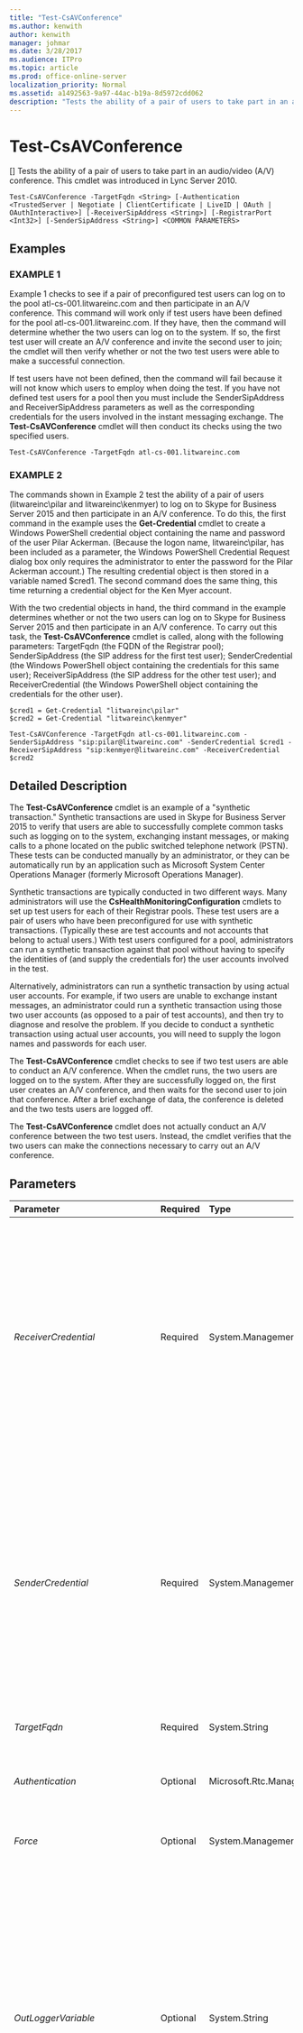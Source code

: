 ```yaml
---
title: "Test-CsAVConference"
ms.author: kenwith
author: kenwith
manager: johmar
ms.date: 3/28/2017
ms.audience: ITPro
ms.topic: article
ms.prod: office-online-server
localization_priority: Normal
ms.assetid: a1492563-9a97-44ac-b19a-8d5972cdd062
description: "Tests the ability of a pair of users to take part in an audio/video (A/V) conference. This cmdlet was introduced in Lync Server 2010."
---
```


# Test-CsAVConference
[]
Tests the ability of a pair of users to take part in an audio/video (A/V) conference. This cmdlet was introduced in Lync Server 2010.
  
```
Test-CsAVConference -TargetFqdn <String> [-Authentication <TrustedServer | Negotiate | ClientCertificate | LiveID | OAuth | OAuthInteractive>] [-ReceiverSipAddress <String>] [-RegistrarPort <Int32>] [-SenderSipAddress <String>] <COMMON PARAMETERS>

```

## Examples

### EXAMPLE 1

Example 1 checks to see if a pair of preconfigured test users can log on to the pool atl-cs-001.litwareinc.com and then participate in an A/V conference. This command will work only if test users have been defined for the pool atl-cs-001.litwareinc.com. If they have, then the command will determine whether the two users can log on to the system. If so, the first test user will create an A/V conference and invite the second user to join; the cmdlet will then verify whether or not the two test users were able to make a successful connection. 
  
If test users have not been defined, then the command will fail because it will not know which users to employ when doing the test. If you have not defined test users for a pool then you must include the SenderSipAddress and ReceiverSipAddress parameters as well as the corresponding credentials for the users involved in the instant messaging exchange. The **Test-CsAVConference** cmdlet will then conduct its checks using the two specified users.
  
```
Test-CsAVConference -TargetFqdn atl-cs-001.litwareinc.com 
```

### EXAMPLE 2

The commands shown in Example 2 test the ability of a pair of users (litwareinc\pilar and litwareinc\kenmyer) to log on to Skype for Business Server 2015 and then participate in an A/V conference. To do this, the first command in the example uses the **Get-Credential** cmdlet to create a Windows PowerShell credential object containing the name and password of the user Pilar Ackerman. (Because the logon name, litwareinc\pilar, has been included as a parameter, the Windows PowerShell Credential Request dialog box only requires the administrator to enter the password for the Pilar Ackerman account.) The resulting credential object is then stored in a variable named $cred1. The second command does the same thing, this time returning a credential object for the Ken Myer account.
  
With the two credential objects in hand, the third command in the example determines whether or not the two users can log on to Skype for Business Server 2015 and then participate in an A/V conference. To carry out this task, the **Test-CsAVConference** cmdlet is called, along with the following parameters: TargetFqdn (the FQDN of the Registrar pool); SenderSipAddress (the SIP address for the first test user); SenderCredential (the Windows PowerShell object containing the credentials for this same user); ReceiverSipAddress (the SIP address for the other test user); and ReceiverCredential (the Windows PowerShell object containing the credentials for the other user).
  
```
$cred1 = Get-Credential "litwareinc\pilar"
$cred2 = Get-Credential "litwareinc\kenmyer"

Test-CsAVConference -TargetFqdn atl-cs-001.litwareinc.com -SenderSipAddress "sip:pilar@litwareinc.com" -SenderCredential $cred1 -ReceiverSipAddress "sip:kenmyer@litwareinc.com" -ReceiverCredential $cred2
```

## Detailed Description

The **Test-CsAVConference** cmdlet is an example of a "synthetic transaction." Synthetic transactions are used in Skype for Business Server 2015 to verify that users are able to successfully complete common tasks such as logging on to the system, exchanging instant messages, or making calls to a phone located on the public switched telephone network (PSTN). These tests can be conducted manually by an administrator, or they can be automatically run by an application such as Microsoft System Center Operations Manager (formerly Microsoft Operations Manager).
  
Synthetic transactions are typically conducted in two different ways. Many administrators will use the **CsHealthMonitoringConfiguration** cmdlets to set up test users for each of their Registrar pools. These test users are a pair of users who have been preconfigured for use with synthetic transactions. (Typically these are test accounts and not accounts that belong to actual users.) With test users configured for a pool, administrators can run a synthetic transaction against that pool without having to specify the identities of (and supply the credentials for) the user accounts involved in the test.
  
Alternatively, administrators can run a synthetic transaction by using actual user accounts. For example, if two users are unable to exchange instant messages, an administrator could run a synthetic transaction using those two user accounts (as opposed to a pair of test accounts), and then try to diagnose and resolve the problem. If you decide to conduct a synthetic transaction using actual user accounts, you will need to supply the logon names and passwords for each user.
  
The **Test-CsAVConference** cmdlet checks to see if two test users are able to conduct an A/V conference. When the cmdlet runs, the two users are logged on to the system. After they are successfully logged on, the first user creates an A/V conference, and then waits for the second user to join that conference. After a brief exchange of data, the conference is deleted and the two tests users are logged off.
  
The **Test-CsAVConference** cmdlet does not actually conduct an A/V conference between the two test users. Instead, the cmdlet verifies that the two users can make the connections necessary to carry out an A/V conference.
  
## Parameters

|**Parameter**|**Required**|**Type**|**Description**|
|:-----|:-----|:-----|:-----|
| _ReceiverCredential_ <br/> |Required  <br/> |System.Management.Automation.PSCredential  <br/> |User credential object for the first of the two user accounts to be tested. The value passed to ReceiverCredential should be an object reference obtained by using the **Get-Credential** cmdlet. For example, this code returns a credentials object for the user litwareinc\pilar and stores that object in a variable named $y: <br/>  `$y = Get-Credential "litwareinc\pilar"` <br/> You need to supply the user password when running this command.  <br/> The receiver credential is not required if you are running the test under the health monitoring configuration settings for the pool.  <br/> |
| _SenderCredential_ <br/> |Required  <br/> |System.Management.Automation.PSCredential  <br/> |User credential object for the second of the two user accounts to be tested. The value passed to SenderCredential should be an object reference obtained by using the **Get-Credential** cmdlet. For example, this code returns a credentials object for the user litwareinc\kenmyer and stores that object in a variable named $x: <br/>  `$x = Get-Credential "litwareinc\kenmyer"` <br/> You need to supply the user password when running this command.  <br/> The sender credential is not required if you are running the test under the health monitoring configuration settings for the pool.  <br/> |
| _TargetFqdn_ <br/> |Required  <br/> |System.String  <br/> |Fully qualified domain name (FQDN) of the pool to be tested.  <br/> |
| _Authentication_ <br/> |Optional  <br/> |Microsoft.Rtc.Management.SyntheticTransactions.SipSyntheticTransaction+AuthenticationMechanism  <br/> |Type of authentication used in the test. Allowed values are:  <br/> \* TrustedServer  <br/> \* Negotiate  <br/> \* ClientCertificate  <br/> \* LiveID  <br/> |
| _Force_ <br/> |Optional  <br/> |System.Management.Automation.SwitchParameter  <br/> |Suppresses the display of any non-fatal error message that might occur when running the command.  <br/> |
| _OutLoggerVariable_ <br/> |Optional  <br/> |System.String  <br/> |When present, detailed output from running the cmdlet will be stored in the specified variable. This variable includes a pair of methods - ToHTML and ToXML - that can then be used to save that output to either an HTML or an XML file.  <br/> To store output in a logger variable named $TestOutput use the following syntax:  <br/>  `-OutLoggerVariable TestOutput` <br/> Note: Do not use prepend a $ character when specifying the variable name.To save the information stored in the logger variable to an HTML file, use a command similar to this:  <br/>  `$TestOutput.ToHTML() > C:\Logs\TestOutput.html` <br/> To save the information stored in the logger variable to an XML file, use a command similar to this:  <br/>  `$TestOutput.ToXML() > C:\Logs\TestOutput.xml` <br/> |
| _OutVerboseVariable_ <br/> |Optional  <br/> |System.String  <br/> |When present, detailed output from running the cmdlet will be stored in the specified variable. For example, to store output in a variable named $TestOutput use the following syntax:  <br/>  `-OutVerboseVariable TestOutput` <br/> Do not prepend a $ character when specifying the variable name.  <br/> |
| _ReceiverSipAddress_ <br/> |Optional  <br/> |System.String  <br/> |SIP address for the first of the two user accounts to be tested. For example:  `-ReceiverSipAddress "sip:pilar@litwareinc.com"`. The ReceiverSipAddress parameter must reference the same user account as ReceiverCredential.  <br/> The SIP address is not required if you are running the test under the health monitoring configuration settings for the pool.  <br/> |
| _RegistrarPort_ <br/> |Optional  <br/> |System.Int32  <br/> |SIP port used by the Registrar service. This parameter is not required if the Registrar uses the default port 5061.  <br/> |
| _SenderSipAddress_ <br/> |Optional  <br/> |System.String  <br/> |SIP address for the second of the two user accounts to be tested. For example:  `-SenderSipAddress "sip:kenmyer@litwareinc.com"`. The SenderSipAddress parameter must reference the same user account as SenderCredential.  <br/> The SIP address is not required if you are running the test under the health monitoring configuration settings for the pool.  <br/> |
| _TestJoinLauncher_ <br/> |Optional  <br/> |System.Management.Automation.SwitchParameter  <br/> |When present, tests the ability of the Join Launcher to participate in an AV conference. The Join Launcher is used to help users of mobile devices (and, as a result, users of the Mobility Service) take part in conferences.  <br/> |
| _BypassDualWrite_ <br/> |Optional  <br/> |System.Boolean  <br/> |PARAMVALUE: $true | $false  <br/> |
| _HybridOnlineUserAuthentication_ <br/> |Optional  <br/> |Microsoft.Rtc.Management.SyntheticTransactions.SipSyntheticTransaction+HybridOnlineAuthenticationMechanism  <br/> |PARAMVALUE: LiveID | OAuth  <br/> |
| _IsHybridOnlineUser_ <br/> |Optional  <br/> |System.Boolean  <br/> |PARAMVALUE: $true | $false  <br/> |
| _IsPoolInMaintenanceMode_ <br/> |Optional  <br/> |System.Boolean  <br/> |PARAMVALUE: $true | $false  <br/> |
| _TelemetryTenantToken_ <br/> |Optional  <br/> |System.Security.SecureString  <br/> |PARAMVALUE: SecureString  <br/> |
| _TimeToWriteLogToConsole_ <br/> |Optional  <br/> |System.UInt32  <br/> |PARAMVALUE: UInt32  <br/> |
   
## Input Types

None.
  
## Return Types

The **Test-CsAVConference** cmdlet returns an instance of the Microsoft.Rtc.SyntheticTransactions.TaskOutput object.
  
## See also

#### 

[Get-CsAVEdgeConfiguration](get-csavedgeconfiguration.md)
  
[Test-CsDialInConferencing](test-csdialinconferencing.md)

